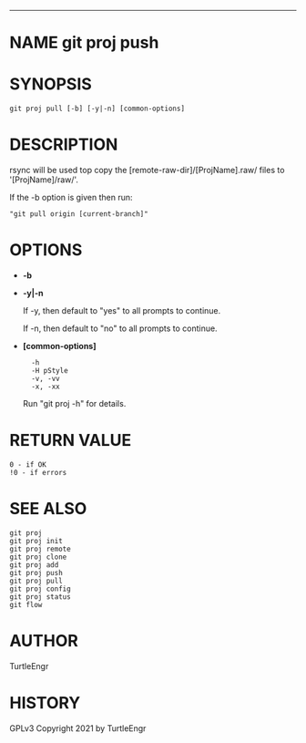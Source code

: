 <div>
    <hr/>
</div>

# NAME git proj push

# SYNOPSIS

    git proj pull [-b] [-y|-n] [common-options]

# DESCRIPTION

rsync will be used top copy the \[remote-raw-dir\]/\[ProjName\].raw/ files
to '\[ProjName\]/raw/'.

If the -b option is given then run:

    "git pull origin [current-branch]"

# OPTIONS

- **-b**
- **-y|-n**

    If -y, then default to "yes" to all prompts to continue.

    If -n, then default to "no" to all prompts to continue.

- **\[common-options\]**

        -h
        -H pStyle
        -v, -vv
        -x, -xx

    Run "git proj -h" for details.

# RETURN VALUE

    0 - if OK
    !0 - if errors

# SEE ALSO

    git proj
    git proj init
    git proj remote
    git proj clone
    git proj add
    git proj push
    git proj pull
    git proj config
    git proj status
    git flow

# AUTHOR

TurtleEngr

# HISTORY

GPLv3 Copyright 2021 by TurtleEngr
